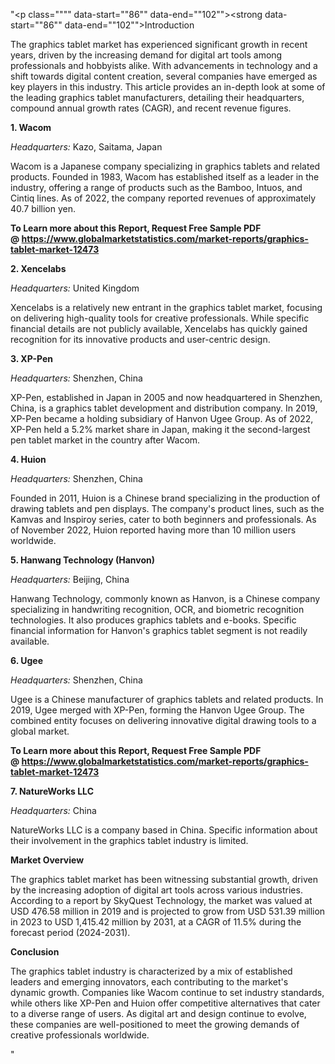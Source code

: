 "<p class="""" data-start=""86"" data-end=""102""><strong data-start=""86"" data-end=""102"">Introduction</strong></p>
<p class="""" data-start=""104"" data-end=""261""><span class=""relative -mx-px my-[-0.2rem] rounded px-px py-[0.2rem]"">The graphics tablet market has experienced significant growth in recent years, driven by the increasing demand for digital art tools among professionals and hobbyists alike.</span> <span class=""relative -mx-px my-[-0.2rem] rounded px-px py-[0.2rem]"">With advancements in technology and a shift towards digital content creation, several companies have emerged as key players in this industry.</span> <span class=""relative -mx-px my-[-0.2rem] rounded px-px py-[0.2rem]"">This article provides an in-depth look at some of the leading graphics tablet manufacturers, detailing their headquarters, compound annual growth rates (CAGR), and recent revenue figures.</span></p>
<p class="""" data-start=""263"" data-end=""275""><strong data-start=""263"" data-end=""275"">1. Wacom</strong></p>
<p class="""" data-start=""277"" data-end=""374""><em data-start=""277"" data-end=""292"">Headquarters:</em> <span class=""relative -mx-px my-[-0.2rem] rounded px-px py-[0.2rem]"">Kazo, Saitama, Japan</span></p>
<p class="""" data-start=""376"" data-end=""573""><span class=""relative -mx-px my-[-0.2rem] rounded px-px py-[0.2rem]"">Wacom is a Japanese company specializing in graphics tablets and related products.</span> <span class=""relative -mx-px my-[-0.2rem] rounded px-px py-[0.2rem]"">Founded in 1983, Wacom has established itself as a leader in the industry, offering a range of products such as the Bamboo, Intuos, and Cintiq lines.</span> <span class=""relative -mx-px my-[-0.2rem] rounded px-px py-[0.2rem]"">As of 2022, the company reported revenues of approximately 40.7 billion yen.</span></p>
<p class="""" data-start=""376"" data-end=""573""><span class=""relative -mx-px my-[-0.2rem] rounded px-px py-[0.2rem]""><strong>To Learn more about this Report, Request Free Sample PDF @&nbsp;<a href=""https://www.globalmarketstatistics.com/market-reports/graphics-tablet-market-12473"">https://www.globalmarketstatistics.com/market-reports/graphics-tablet-market-12473</a></strong></span></p>
<p class="""" data-start=""575"" data-end=""591""><strong data-start=""575"" data-end=""591"">2. Xencelabs</strong></p>
<p class="""" data-start=""593"" data-end=""694""><em data-start=""593"" data-end=""608"">Headquarters:</em> <span class=""relative -mx-px my-[-0.2rem] rounded px-px py-[0.2rem]"">United Kingdom</span></p>
<p class="""" data-start=""696"" data-end=""821""><span class=""relative -mx-px my-[-0.2rem] rounded px-px py-[0.2rem]"">Xencelabs is a relatively new entrant in the graphics tablet market, focusing on delivering high-quality tools for creative professionals.</span> <span class=""relative -mx-px my-[-0.2rem] rounded px-px py-[0.2rem]"">While specific financial details are not publicly available, Xencelabs has quickly gained recognition for its innovative products and user-centric design.</span></p>
<p class="""" data-start=""823"" data-end=""836""><strong data-start=""823"" data-end=""836"">3. XP-Pen</strong></p>
<p class="""" data-start=""838"" data-end=""939""><em data-start=""838"" data-end=""853"">Headquarters:</em> <span class=""relative -mx-px my-[-0.2rem] rounded px-px py-[0.2rem]"">Shenzhen, China</span></p>
<p class="""" data-start=""941"" data-end=""1146""><span class=""relative -mx-px my-[-0.2rem] rounded px-px py-[0.2rem]"">XP-Pen, established in Japan in 2005 and now headquartered in Shenzhen, China, is a graphics tablet development and distribution company.</span> <span class=""relative -mx-px my-[-0.2rem] rounded px-px py-[0.2rem]"">In 2019, XP-Pen became a holding subsidiary of Hanvon Ugee Group.</span> <span class=""relative -mx-px my-[-0.2rem] rounded px-px py-[0.2rem]"">As of 2022, XP-Pen held a 5.2% market share in Japan, making it the second-largest pen tablet market in the country after Wacom.</span></p>
<p class="""" data-start=""1148"" data-end=""1160""><strong data-start=""1148"" data-end=""1160"">4. Huion</strong></p>
<p class="""" data-start=""1162"" data-end=""1263""><em data-start=""1162"" data-end=""1177"">Headquarters:</em> <span class=""relative -mx-px my-[-0.2rem] rounded px-px py-[0.2rem]"">Shenzhen, China</span></p>
<p class="""" data-start=""1265"" data-end=""1470""><span class=""relative -mx-px my-[-0.2rem] rounded px-px py-[0.2rem]"">Founded in 2011, Huion is a Chinese brand specializing in the production of drawing tablets and pen displays.</span> <span class=""relative -mx-px my-[-0.2rem] rounded px-px py-[0.2rem]"">The company's product lines, such as the Kamvas and Inspiroy series, cater to both beginners and professionals.</span> <span class=""relative -mx-px my-[-0.2rem] rounded px-px py-[0.2rem]"">As of November 2022, Huion reported having more than 10 million users worldwide.</span></p>
<p class="""" data-start=""1472"" data-end=""1506""><strong data-start=""1472"" data-end=""1506"">5. Hanwang Technology (Hanvon)</strong></p>
<p class="""" data-start=""1508"" data-end=""1609""><em data-start=""1508"" data-end=""1523"">Headquarters:</em> <span class=""relative -mx-px my-[-0.2rem] rounded px-px py-[0.2rem]"">Beijing, China</span></p>
<p class="""" data-start=""1611"" data-end=""1776""><span class=""relative -mx-px my-[-0.2rem] rounded px-px py-[0.2rem]"">Hanwang Technology, commonly known as Hanvon, is a Chinese company specializing in handwriting recognition, OCR, and biometric recognition technologies.</span> <span class=""relative -mx-px my-[-0.2rem] rounded px-px py-[0.2rem]"">It also produces graphics tablets and e-books.</span> <span class=""relative -mx-px my-[-0.2rem] rounded px-px py-[0.2rem]"">Specific financial information for Hanvon's graphics tablet segment is not readily available.</span></p>
<p class="""" data-start=""1778"" data-end=""1789""><strong data-start=""1778"" data-end=""1789"">6. Ugee</strong></p>
<p class="""" data-start=""1791"" data-end=""1892""><em data-start=""1791"" data-end=""1806"">Headquarters:</em> <span class=""relative -mx-px my-[-0.2rem] rounded px-px py-[0.2rem]"">Shenzhen, China</span></p>
<p class="""" data-start=""1894"" data-end=""2099""><span class=""relative -mx-px my-[-0.2rem] rounded px-px py-[0.2rem]"">Ugee is a Chinese manufacturer of graphics tablets and related products.</span> <span class=""relative -mx-px my-[-0.2rem] rounded px-px py-[0.2rem]"">In 2019, Ugee merged with XP-Pen, forming the Hanvon Ugee Group.</span> <span class=""relative -mx-px my-[-0.2rem] rounded px-px py-[0.2rem]"">The combined entity focuses on delivering innovative digital drawing tools to a global market.</span></p>
<p class="""" data-start=""1894"" data-end=""2099""><span class=""relative -mx-px my-[-0.2rem] rounded px-px py-[0.2rem]""><strong>To Learn more about this Report, Request Free Sample PDF @&nbsp;<a href=""https://www.globalmarketstatistics.com/market-reports/graphics-tablet-market-12473"">https://www.globalmarketstatistics.com/market-reports/graphics-tablet-market-12473</a></strong></span></p>
<p class="""" data-start=""2101"" data-end=""2123""><strong data-start=""2101"" data-end=""2123"">7. NatureWorks LLC</strong></p>
<p class="""" data-start=""2125"" data-end=""2226""><em data-start=""2125"" data-end=""2140"">Headquarters:</em> <span class=""relative -mx-px my-[-0.2rem] rounded px-px py-[0.2rem]"">China</span></p>
<p class="""" data-start=""2228"" data-end=""2353""><span class=""relative -mx-px my-[-0.2rem] rounded px-px py-[0.2rem]"">NatureWorks LLC is a company based in China.</span> <span class=""relative -mx-px my-[-0.2rem] rounded px-px py-[0.2rem]"">Specific information about their involvement in the graphics tablet industry is limited.</span></p>
<p class="""" data-start=""2355"" data-end=""2374""><strong data-start=""2355"" data-end=""2374"">Market Overview</strong></p>
<p class="""" data-start=""2376"" data-end=""2541""><span class=""relative -mx-px my-[-0.2rem] rounded px-px py-[0.2rem]"">The graphics tablet market has been witnessing substantial growth, driven by the increasing adoption of digital art tools across various industries.</span> <span class=""relative -mx-px my-[-0.2rem] rounded px-px py-[0.2rem]"">According to a report by SkyQuest Technology, the market was valued at USD 476.58 million in 2019 and is projected to grow from USD 531.39 million in 2023 to USD 1,415.42 million by 2031, at a CAGR of 11.5% during the forecast period (2024-2031).</span></p>
<p class="""" data-start=""2543"" data-end=""2557""><strong data-start=""2543"" data-end=""2557"">Conclusion</strong></p>
<p class="""" data-start=""2559"" data-end=""2724""><span class=""relative -mx-px my-[-0.2rem] rounded px-px py-[0.2rem]"">The graphics tablet industry is characterized by a mix of established leaders and emerging innovators, each contributing to the market's dynamic growth.</span> <span class=""relative -mx-px my-[-0.2rem] rounded px-px py-[0.2rem]"">Companies like Wacom continue to set industry standards, while others like XP-Pen and Huion offer competitive alternatives that cater to a diverse range of users.</span> <span class=""relative -mx-px my-[-0.2rem] rounded px-px py-[0.2rem]"">As digital art and design continue to evolve, these companies are well-positioned to meet the growing demands of creative professionals worldwide.</span></p>"
